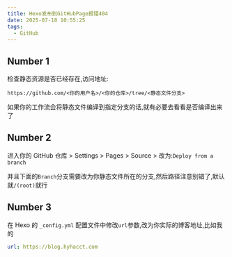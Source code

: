 ```yaml
---
title: Hexo发布到GitHubPage报错404
date: 2025-07-18 10:55:25
tags:
  - GitHub
---
```


## Number 1

检查静态资源是否已经存在,访问地址:

`https://github.com/<你的用户名>/<你的仓库>/tree/<静态文件分支>`

如果你的工作流会将静态文件编译到指定分支的话,就有必要去看看是否编译出来了

## Number 2

进入你的 GitHub 仓库 > Settings > Pages > Source > 改为:`Deploy from a branch`

并且下面的`Branch`分支需要改为你静态文件所在的分支,然后路径注意别错了,默认就`/(root)`就行

## Number 3

在 Hexo 的 `_config.yml` 配置文件中修改`url`参数,改为你实际的博客地址,比如我的

```yml
url: https://blog.hyhacct.com
```
